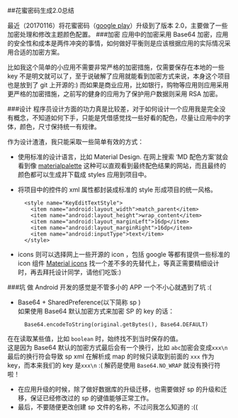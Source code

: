 ##花蜜密码生成2.0总结

最近（20170116）将花蜜密码（[google play](https://play.google.com/store/apps/details?id=com.zxc.huami)）升级到了版本 2.0，主要做了一些加密处理和修改主题颜色配置。
###加密
应用中的加密采用 Base64 加密，应用的安全性和成本是两件冲突的事情，如何做好平衡则是应该根据应用的实际情况采用合适的加密方案。

比如我这个简单的小应用不需要非常严格的加密措施，仅需要保存在本地的一些 key 不是明文就可以了，至于说破解了应用就能看到加密方式来说，本身这个项目也是放到了 git 上开源的:) 而如果是商业应用，比如银行，购物等应用则应用采用更严格的加密措施，之前写的健身的应用为了保护用户数据则采用 RSA 加密。

###设计
程序员设计方面的功力真是比较差，对于如何设计一个应用我是完全没有概念，不知道如何下手，只能是凭借感觉找一些好看的配色，尽量让应用中的字体，颜色，尺寸保持统一有规律。

作为设计渣渣，我只能采取一些简单有效的方式：

* 使用标准的设计语言，比如 Material Design. 在网上搜索 ‘MD 配色方案’就会看到像 [materialpalette](https://www.materialpalette.com) 这种可以直观看到最终配色结果的网站，而且最终的颜色都可以生成并下载成 styles 应用到项目中。
* 将项目中的控件的 xml 属性都封装成标准的 style 形成项目的统一风格。

        <style name="KeyEditTextStyle">
          <item name="android:layout_width">match_parent</item>
          <item name="android:layout_height">wrap_content</item>
          <item name="android:layout_marginLeft">16dp</item>
          <item name="android:layout_marginRight">16dp</item>
          <item name="android:inputType">text</item>
        </style>

* icons 则可以选择网上一些开源的 icon ，包括 google 等都有提供一些标准的 icon 组件 [Material icons](https://material.io/icons/) 找一个差不多的先替代上，等真正需要精细设计时，再去拜托设计同学，请他们吃饭:)

###坑
做 Android 开发的感觉是不管多小的 APP 一个不小心就遇到了坑 :(

* Base64 + SharedPreference(以下简称 sp )  
如果使用 Base64 默认加密方式来加密 SP 的 key 的话：

        Base64.encodeToString(original.getBytes(), Base64.DEFAULT)
在在读取某些值，比如 `boolean` 时，始终找不到当时保存的值。  
这是因为 Base64 默认的加密方式最后会有一个换行，比如 `abc`加密会变成`xxx\n` 最后的换行符会导致 sp xml 在解析成 map 的时候只读取到前面的 `xxx` 作为 key，而本来我们的 key 是`xxx\n` :( 
解药是使用 `Base64.NO_WRAP` 就没有换行符啦！
* 在应用升级的时候，除了做好数据库的升级迁移，也需要做好 sp 的升级和迁移，保证已经修改过的 sp 的键值能够正常工作。
* 最后，不要随便更改创建 sp 文件的名称，不过问我怎么知道的 :((